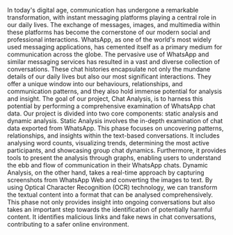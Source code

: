 In today's digital age, communication has undergone a remarkable transformation, with instant messaging platforms playing a central role in our daily lives. The exchange of messages, images, and multimedia within these platforms has become the cornerstone of our modern social and professional interactions. WhatsApp, as one of the world's most widely used messaging applications, has cemented itself as a primary medium for communication across the globe.
The pervasive use of WhatsApp and similar messaging services has resulted in a vast and diverse collection of conversations. These chat histories encapsulate not only the mundane details of our daily lives but also our most significant interactions. They offer a unique window into our behaviours, relationships, and communication patterns, and they also hold immense potential for analysis and insight.
The goal of our project, Chat Analysis, is to harness this potential by performing a comprehensive examination of WhatsApp chat data. Our project is divided into two core components: static analysis and dynamic analysis.
Static Analysis involves the in-depth examination of chat data exported from WhatsApp. This phase focuses on uncovering patterns, relationships, and insights within the text-based conversations. It includes analysing word counts, visualizing trends, determining the most active participants, and showcasing group chat dynamics. Furthermore, it provides tools to present the analysis through graphs, enabling users to understand the ebb and flow of communication in their WhatsApp chats.
Dynamic Analysis, on the other hand, takes a real-time approach by capturing screenshots from WhatsApp Web and converting the images to text. By using Optical Character Recognition (OCR) technology, we can transform the textual content into a format that can be analysed comprehensively. This phase not only provides insight into ongoing conversations but also takes an important step towards the identification of potentially harmful content. It identifies malicious links and fake news in chat conversations, contributing to a safer online environment.

